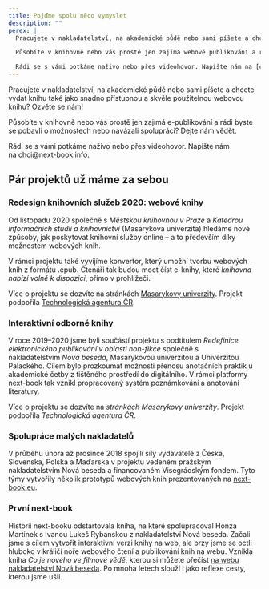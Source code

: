 ```yaml
---
title: Pojďme spolu něco vymyslet
description: ""
perex: |
  Pracujete v nakladatelství, na akademické půdě nebo sami píšete a chcete vydat knihu také jako přístupnou a použitelnou webovou knihu? Ozvěte se nám!

  Působíte v knihovně nebo vás prostě jen zajímá webové publikování a rádi byste se pobavili o možnostech nebo navázali spolupráci? Dejte nám vědět.

  Rádi se s vámi potkáme naživo nebo přes videohovor. Napište nám na [chci@next-book.info](mailto:chci@next-book.info).
---
```


Pracujete v nakladatelství, na akademické půdě nebo sami píšete a chcete vydat knihu také jako snadno přístupnou a skvěle použitelnou webovou knihu? Ozvěte se nám!

Působíte v knihovně nebo vás prostě jen zajímá e-publikování a rádi byste se pobavli o možnostech nebo navázali spolupráci? Dejte nám vědět.

Rádi se s vámi potkáme naživo nebo přes videohovor. Napište nám na [chci@next-book.info](mailto:chci@next-book.info).


## Pár projektů už máme za sebou

### Redesign knihovních služeb 2020: webové knihy

Od listopadu 2020 společně s *Městskou knihovnou v Praze* a *Katedrou informačních studií a knihovnictví* (Masarykova univerzita) hledáme nové způsoby, jak poskytovat knihovní služby online – a to především díky možnostem webových knih.

V rámci projektu také vyvíjíme konvertor, který umožní tvorbu webových knih z formátu .epub. Čtenáři tak budou moct číst e-knihy, které *knihovna nabízí volně k dispozici*, přímo v prohlížeči.

Více o projektu se dozvíte na stránkách [Masarykovy univerzity](https://www.phil.muni.cz/vyzkum/resene-projekty/57507). Projekt podpořila [Technologická agentura ČR](https://www.tacr.cz/).

### Interaktivní odborné knihy

V roce 2019–2020 jsme byli součástí projektu s podtitulem *Redefinice elektronického publikování v oblasti non-fikce* společně s nakladatelstvím *Nová beseda*, Masarykovou univerzitou a Univerzitou Palackého. Cílem bylo prozkoumat možnosti přenosu anotačních praktik u akademické četby z tištěného prostředí do digitálního. V rámci platformy next-book tak vznikl propracovaný systém poznámkování a anotování literatury.

Více o projektu se dozvíte na *stránkách Masarykovy univerzity*. Projekt podpořila *Technologická agentura ČR*.

### Spolupráce malých nakladatelů

V průběhu února až prosince 2018 spojili síly vydavatelé z Česka, Slovenska, Polska a Maďarska v projektu vedeném pražským nakladatelstvím Nová beseda a financovaném Visegrádským fondem. Tyto týmy vytvořily několik prototypů webových knih prezentovaných na [next-book.eu](https://next-book.eu/en/).

### První next-book

Historii next-booku odstartovala kniha, na které spolupracoval Honza Martinek s Ivanou Lukeš Rybanskou z nakladatelství Nová beseda. Začali jsme s cílem vytvořit interaktivní verzi knihy na web, ale brzy jsme se octli hluboko v králičí noře webového čtení a publikování knih na webu. Vznikla kniha *Co je nového ve filmové vědě*, kterou si můžete přečíst [na webu nakladatelství Nová beseda](https://novabeseda.cz/page/nextbook). Po mnoha letech slouží i jako reflexe cesty, kterou jsme ušli.

